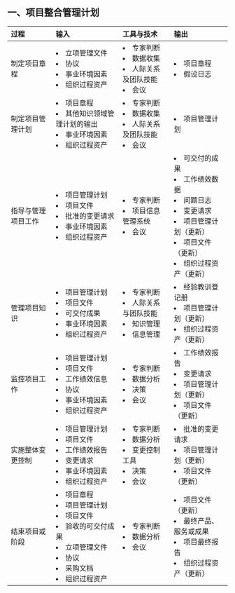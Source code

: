 ## 一、项目整合管理计划
|过程|输入|工具与技术|输出|
|:-|:-|:-|:-|
|制定项目章程|<li>立项管理文件</li> <li>协议</li> <li>事业环境因素</li> <li>组织过程资产</li>|<li>专家判断</li> <li>数据收集</li> <li>人际关系及团队技能</li> <li>会议</li>|<li>项目章程</li><li>假设日志</li>|
|制定项目管理计划|<li>项目章程</li> <li>其他知识领域管理计划的输出</li> <li>事业环境因素</li> <li>组织过程资产</li>|<li>专家判断</li> <li>数据收集</li> <li>人际关系及团队技能</li> <li>会议</li>|<li>项目管理计划</li>|
|指导与管理项目工作|<li>项目管理计划</li> <li>项目文件</li> <li>批准的变更请求</li> <li>事业环境因素</li> <li>组织过程资产</li>|<li>专家判断</li> <li>项目信息管理系统</li> <li>会议</li>|<li>可交付的成果</li> <li>工作绩效数据</li> <li>问题日志</li> <li>变更请求</li> <li>项目管理计划（更新）</li> <li>项目文件（更新）</li><li>组织过程资产（更新）</li> |
|管理项目知识|<li>项目管理计划</li><li>项目文件</li> <li>可交付成果</li> <li>事业环境因素</li> <li>组织过程资产</li>|<li>专家判断</li> <li>人际关系与团队技能</li> <li>知识管理</li> <li>信息管理</li> |<li>经验教训登记册</li> <li>项目管理计划（更新）</li> <li>组织过程资产（更新）</li>|
|监控项目工作|<li>项目管理计划</li> <li>项目文件</li> <li>工作绩效信息</li> <li>协议</li> <li>事业环境因素</li> <li>组织过程资产</li>|<li>专家判断</li> <li>数据分析</li> <li>决策</li> <li>会议</li>|<li>工作绩效报告</li> <li>变更请求</li> <li>项目管理计划（更新）</li> <li>项目文件（更新）</li>|
|实施整体变更控制|<li>项目管理计划</li> <li>项目文件</li> <li>工作绩效报告</li> <li>变更请求</li> <li>事业环境因素</li> <li>组织过程资产</li>|<li>专家判断</li> <li>数据分析</li> <li>变更控制工具</li> <li>决策</li> <li>会议</li>|<li>批准的变更请求</li> <li>项目管理计划（更新）</li> <li>项目文件（更新）</li>|
|结束项目或阶段|<li>项目章程</li> <li>项目管理计划</li> <li>项目文件</li> <li>验收的可交付成果</li> <li>立项管理文件</li> <li>协议</li> <li>采购文档</li> <li>组织过程资产</li>|<li>专家判断</li> <li>数据分析</li> <li>会议</li>|<li>项目文件（更新）</li> <li>最终产品、服务或成果</li> <li>项目最终报告</li> <li>组织过程资产（更新）</li>|
